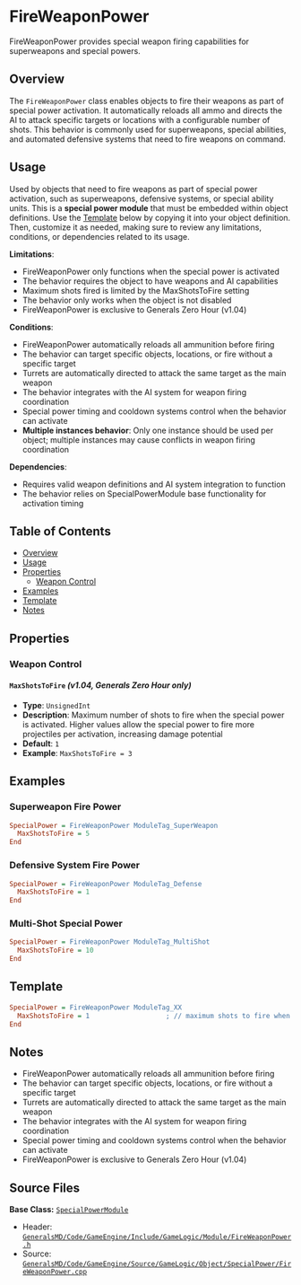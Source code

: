 # FireWeaponPower

FireWeaponPower provides special weapon firing capabilities for superweapons and special powers.

## Overview

The `FireWeaponPower` class enables objects to fire their weapons as part of special power activation. It automatically reloads all ammo and directs the AI to attack specific targets or locations with a configurable number of shots. This behavior is commonly used for superweapons, special abilities, and automated defensive systems that need to fire weapons on command.

## Usage

Used by objects that need to fire weapons as part of special power activation, such as superweapons, defensive systems, or special ability units. This is a **special power module** that must be embedded within object definitions. Use the [Template](#template) below by copying it into your object definition. Then, customize it as needed, making sure to review any limitations, conditions, or dependencies related to its usage.

**Limitations**:
- FireWeaponPower only functions when the special power is activated
- The behavior requires the object to have weapons and AI capabilities
- Maximum shots fired is limited by the MaxShotsToFire setting
- The behavior only works when the object is not disabled
- FireWeaponPower is exclusive to Generals Zero Hour (v1.04)

**Conditions**:
- FireWeaponPower automatically reloads all ammunition before firing
- The behavior can target specific objects, locations, or fire without a specific target
- Turrets are automatically directed to attack the same target as the main weapon
- The behavior integrates with the AI system for weapon firing coordination
- Special power timing and cooldown systems control when the behavior can activate
- **Multiple instances behavior**: Only one instance should be used per object; multiple instances may cause conflicts in weapon firing coordination

**Dependencies**:
- Requires valid weapon definitions and AI system integration to function
- The behavior relies on SpecialPowerModule base functionality for activation timing

## Table of Contents

- [Overview](#overview)
- [Usage](#usage)
- [Properties](#properties)
  - [Weapon Control](#weapon-control)
- [Examples](#examples)
- [Template](#template)
- [Notes](#notes)

## Properties

### Weapon Control

#### `MaxShotsToFire` *(v1.04, Generals Zero Hour only)*
- **Type**: `UnsignedInt`
- **Description**: Maximum number of shots to fire when the special power is activated. Higher values allow the special power to fire more projectiles per activation, increasing damage potential
- **Default**: `1`
- **Example**: `MaxShotsToFire = 3`

## Examples

### Superweapon Fire Power
```ini
SpecialPower = FireWeaponPower ModuleTag_SuperWeapon
  MaxShotsToFire = 5
End
```

### Defensive System Fire Power
```ini
SpecialPower = FireWeaponPower ModuleTag_Defense
  MaxShotsToFire = 1
End
```

### Multi-Shot Special Power
```ini
SpecialPower = FireWeaponPower ModuleTag_MultiShot
  MaxShotsToFire = 10
End
```

## Template

```ini
SpecialPower = FireWeaponPower ModuleTag_XX
  MaxShotsToFire = 1                   ; // maximum shots to fire when activated *(v1.04, Generals Zero Hour only)*
End
```

## Notes

- FireWeaponPower automatically reloads all ammunition before firing
- The behavior can target specific objects, locations, or fire without a specific target
- Turrets are automatically directed to attack the same target as the main weapon
- The behavior integrates with the AI system for weapon firing coordination
- Special power timing and cooldown systems control when the behavior can activate
- FireWeaponPower is exclusive to Generals Zero Hour (v1.04)

## Source Files

**Base Class:** [`SpecialPowerModule`](../../GeneralsMD/Code/GameEngine/Include/GameLogic/Module/SpecialPowerModule.h)

- Header: [`GeneralsMD/Code/GameEngine/Include/GameLogic/Module/FireWeaponPower.h`](../../GeneralsMD/Code/GameEngine/Include/GameLogic/Module/FireWeaponPower.h)
- Source: [`GeneralsMD/Code/GameEngine/Source/GameLogic/Object/SpecialPower/FireWeaponPower.cpp`](../../GeneralsMD/Code/GameEngine/Source/GameLogic/Object/SpecialPower/FireWeaponPower.cpp)